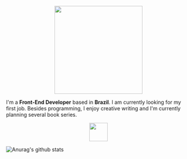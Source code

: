 <p align="center">

<img src="https://i.imgur.com/9U3DxS1.png" width="240" />

</p>

I'm a **Front-End Developer** based in **Brazil**. I am currently looking for my first job. Besides programming, I enjoy creative writing and I'm currently planning several book series.

<p align="center">

<img src="https://i.imgur.com/KQ8ZDLa.png" height="50" width="auto"/>

</p>

![Anurag's github stats](https://github-readme-stats.vercel.app/api?username=Adriano-js)


